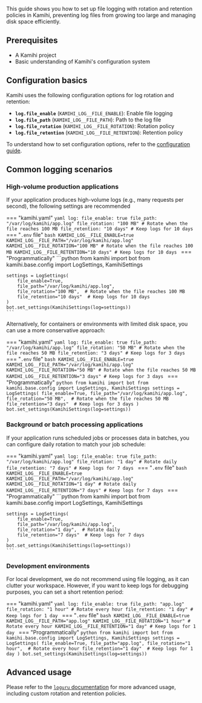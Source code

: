 This guide shows you how to set up file logging with rotation and retention policies in Kamihi, preventing log files from growing too large and managing disk space efficiently.

## Prerequisites

- A Kamihi project
- Basic understanding of Kamihi's configuration system

## Configuration basics

Kamihi uses the following configuration options for log rotation and retention:

- **`log.file_enable`** (`KAMIHI_LOG__FILE_ENABLE`): Enable file logging
- **`log.file_path`** (`KAMIHI_LOG__FILE_PATH`): Path to the log file
- **`log.file_rotation`** (`KAMIHI_LOG__FILE_ROTATION`): Rotation policy
- **`log.file_retention`** (`KAMIHI_LOG__FILE_RETENTION`): Retention policy

To understand how to set configuration options, refer to the [configuration guide]().

## Common logging scenarios

### High-volume production applications

If your application produces high-volume logs (e.g., many requests per second), the following settings are recommended

=== "kamihi.yaml"
    ```yaml
    log:
    file_enable: true
    file_path: "/var/log/kamihi/app.log"
    file_rotation: "100 MB" # Rotate when the file reaches 100 MB
    file_retention: "10 days" # Keep logs for 10 days
    ```
=== "`.env` file"
    ```bash
    KAMIHI_LOG__FILE_ENABLE=true
    KAMIHI_LOG__FILE_PATH="/var/log/kamihi/app.log"
    KAMIHI_LOG__FILE_ROTATION="100 MB" # Rotate when the file reaches 100 MB
    KAMIHI_LOG__FILE_RETENTION="10 days" # Keep logs for 10 days
    ```
=== "Programmatically"
    ```python
    from kamihi import bot
    from kamihi.base.config import LogSettings, KamihiSettings

    settings = LogSettings(
        file_enable=True,
        file_path="/var/log/kamihi/app.log",
        file_rotation="100 MB",  # Rotate when the file reaches 100 MB
        file_retention="10 days"  # Keep logs for 10 days
    )
    bot.set_settings(KamihiSettings(log=settings))
    ```

Alternatively, for containers or environments with limited disk space, you can use a more conservative approach:

=== "kamihi.yaml"
    ```yaml
    log:
    file_enable: true
    file_path: "/var/log/kamihi/app.log"
    file_rotation: "50 MB" # Rotate when the file reaches 50 MB
    file_retention: "3 days" # Keep logs for 3 days
    ```
=== "`.env` file"
    ```bash
    KAMIHI_LOG__FILE_ENABLE=true
    KAMIHI_LOG__FILE_PATH="/var/log/kamihi/app.log"
    KAMIHI_LOG__FILE_ROTATION="50 MB" # Rotate when the file reaches 50 MB
    KAMIHI_LOG__FILE_RETENTION="3 days" # Keep logs for 3 days
    ```
=== "Programmatically"
    ```python
    from kamihi import bot
    from kamihi.base.config import LogSettings, KamihiSettings
    settings = LogSettings(
        file_enable=True,
        file_path="/var/log/kamihi/app.log",
        file_rotation="50 MB",  # Rotate when the file reaches 50 MB
        file_retention="3 days"  # Keep logs for 3 days
    )
    bot.set_settings(KamihiSettings(log=settings))
    ```

### Background or batch processing applications

If your application runs scheduled jobs or processes data in batches, you can configure daily rotation to match your job schedule:

=== "kamihi.yaml"
    ```yaml
    log:
    file_enable: true
    file_path: "/var/log/kamihi/app.log"
    file_rotation: "1 day" # Rotate daily
    file_retention: "7 days" # Keep logs for 7 days
    ```
=== "`.env` file"
    ```bash
    KAMIHI_LOG__FILE_ENABLE=true
    KAMIHI_LOG__FILE_PATH="/var/log/kamihi/app.log"
    KAMIHI_LOG__FILE_ROTATION="1 day" # Rotate daily
    KAMIHI_LOG__FILE_RETENTION="7 days" # Keep logs for 7 days
    ```
=== "Programmatically"
    ```python
    from kamihi import bot
    from kamihi.base.config import LogSettings, KamihiSettings

    settings = LogSettings(
        file_enable=True,
        file_path="/var/log/kamihi/app.log",
        file_rotation="1 day",  # Rotate daily
        file_retention="7 days"  # Keep logs for 7 days
    )
    bot.set_settings(KamihiSettings(log=settings))
    ```

### Development environments

For local development, we do not recommend using file logging, as it can clutter your workspace. However, if you want to keep logs for debugging purposes, you can set a short retention period:

=== "kamihi.yaml"
    ```yaml
    log:
    file_enable: true
    file_path: "app.log"
    file_rotation: "1 hour" # Rotate every hour
    file_retention: "1 day" # Keep logs for 1 day
    ```
=== "`.env` file"
    ```bash
    KAMIHI_LOG__FILE_ENABLE=true
    KAMIHI_LOG__FILE_PATH="app.log"
    KAMIHI_LOG__FILE_ROTATION="1 hour" # Rotate every hour
    KAMIHI_LOG__FILE_RETENTION="1 day" # Keep logs for 1 day
    ```
=== "Programmatically"
    ```python
    from kamihi import bot
    from kamihi.base.config import LogSettings, KamihiSettings
    settings = LogSettings(
        file_enable=True,
        file_path="app.log",
        file_rotation="1 hour",  # Rotate every hour
        file_retention="1 day"  # Keep logs for 1 day
    )
    bot.set_settings(KamihiSettings(log=settings))
    ```

## Advanced usage

Please refer to the [`loguru` documentation](https://loguru.readthedocs.io/en/stable/api/logger.html#loguru._logger.Logger.add) for more advanced usage, including custom rotation and retention policies.
